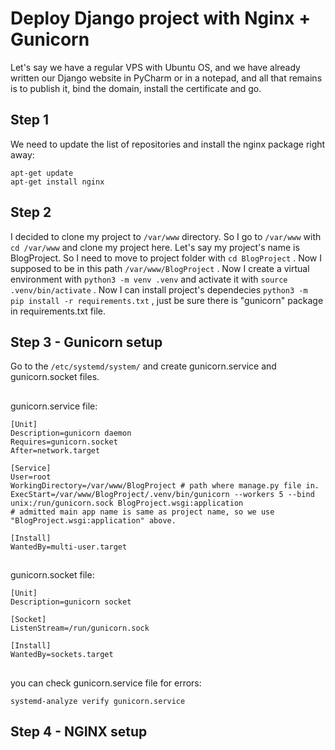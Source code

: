 # Deploy Django project with Nginx + Gunicorn
Let's say we have a regular VPS with Ubuntu OS, and we have already written our Django website in PyCharm or in a notepad, and all that remains is to publish it, bind the domain, install the certificate and go.

## Step 1
We need to update the list of repositories and install the nginx package right away:
```shell
apt-get update
apt-get install nginx
```

## Step 2
I decided to clone my project to ```/var/www``` directory. So I go to ```/var/www``` with ```cd /var/www``` and clone my project here. Let's say my project's name is BlogProject. So I need to move to project folder with ```cd BlogProject``` . Now I supposed to be in this path ```/var/www/BlogProject``` . Now I create a virtual environment with ```python3 -m venv .venv``` and activate it with ```source .venv/bin/activate``` . Now I can install project's dependecies ```python3 -m pip install -r requirements.txt``` , just be sure there is "gunicorn" package in requirements.txt file.

## Step 3 - Gunicorn setup
Go to the ```/etc/systemd/system/``` and create gunicorn.service and gunicorn.socket files. 
##
gunicorn.service file:

```
[Unit]
Description=gunicorn daemon
Requires=gunicorn.socket
After=network.target

[Service]
User=root
WorkingDirectory=/var/www/BlogProject # path where manage.py file in.
ExecStart=/var/www/BlogProject/.venv/bin/gunicorn --workers 5 --bind unix:/run/gunicorn.sock BlogProject.wsgi:application
# admitted main app name is same as project name, so we use "BlogProject.wsgi:application" above.

[Install]
WantedBy=multi-user.target
```
##
gunicorn.socket file:

```
[Unit]
Description=gunicorn socket

[Socket]
ListenStream=/run/gunicorn.sock

[Install]
WantedBy=sockets.target
```
##

you can check gunicorn.service file for errors:

```
systemd-analyze verify gunicorn.service
```

## Step 4 - NGINX setup
